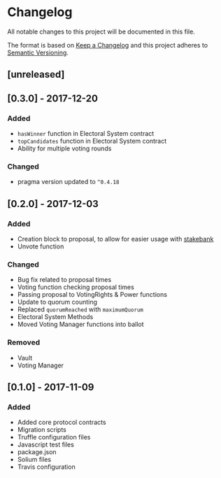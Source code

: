 # Changelog

All notable changes to this project will be documented in this file.

The format is based on [Keep a Changelog](http://keepachangelog.com/en/1.0.0/)
and this project adheres to [Semantic Versioning](http://semver.org/spec/v2.0.0.html).

## [unreleased]

## [0.3.0] - 2017-12-20

### Added
 - ```hasWinner``` function in Electoral System contract
 - ```topCandidates``` function in Electoral System contract
 - Ability for multiple voting rounds

### Changed
 - pragma version updated to ```^0.4.18```

## [0.2.0] - 2017-12-03

### Added
 - Creation block to proposal, to allow for easier usage with [stakebank](https://github.com/harbourproject/stakebank)
 - Unvote function

### Changed
 - Bug fix related to proposal times
 - Voting function checking proposal times
 - Passing proposal to VotingRights & Power functions
 - Update to quorum counting
 - Replaced ```quorumReached``` with ```maximumQuorum```
 - Electoral System Methods
 - Moved Voting Manager functions into ballot
 
### Removed
 - Vault 
 - Voting Manager

## [0.1.0] - 2017-11-09

### Added
 - Added core protocol contracts
 - Migration scripts
 - Truffle configuration files
 - Javascript test files
 - package.json
 - Solium files
 - Travis configuration
